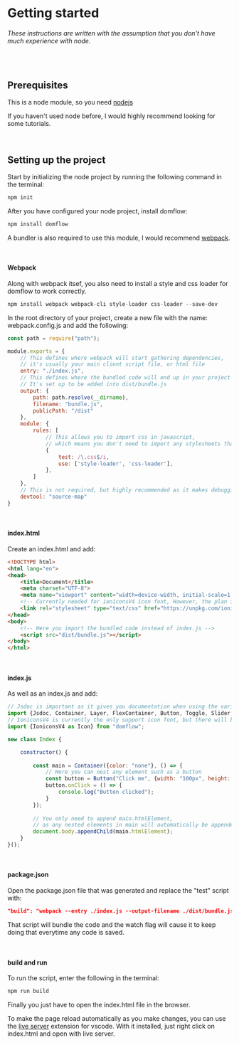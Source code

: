 # Getting started

###### These instructions are written with the assumption that you don't have much experience with node.

<br/>

## Prerequisites

This is a node module, so you need [nodejs](https://nodejs.org)

If you haven't used node before, I would highly recommend looking for some tutorials.

<br/>

## Setting up the project

Start by initializing the node project by running the following command in the terminal:
```javascript
npm init
```

After you have configured your node project, install domflow:

```javascript
npm install domflow
```

A bundler is also required to use this module, I would recommend [webpack](https://www.npmjs.com/package/webpack).


<br/>

#### Webpack

Along with webpack itsef, you also need to install a style and css loader for domflow to work correctly.

```javascript
npm install webpack webpack-cli style-loader css-loader --save-dev
```

In the root directory of your project, create a new file with the name: webpack.config.js and add the following:

```javascript
const path = require("path");

module.exports = {
	// This defines where webpack will start gathering dependencies, 
    // it's usually your main client script file, or html file
    entry: "./index.js",
    // This defines where the bundled code will end up in your project directory
    // It's set up to be added into dist/bundle.js
    output: {
        path: path.resolve(__dirname),
        filename: "bundle.js",
        publicPath: "/dist"
    },
    module: {
        rules: [
        	// This allows you to import css in javascript, 
            // which means you don't need to import any stylesheets that the module uses in your html
            {
                test: /\.css$/i,
                use: ['style-loader', 'css-loader'],
            },
        ]
    },
    // This is not required, but highly recommended as it makes debugging a lot easier
    devtool: "source-map"
}
```

<br/>

#### index.html

Create an index.html and add:

``` html
<!DOCTYPE html>
<html lang="en">
<head>
	<title>Document</title>
	<meta charset="UTF-8">
	<meta name="viewport" content="width=device-width, initial-scale=1.0">
	<!-- Currently needed for ioniconsV4 icon font, However, the plan is to make it import this only if use that icon font -->
	<link rel="stylesheet" type="text/css" href="https://unpkg.com/ionicons@4.5.10-0/dist/css/ionicons.min.css">
</head>
<body>
	<!-- Here you import the bundled code instead of index.js -->
	<script src="dist/bundle.js"></script>
</body>
</html>
```

<br/>

#### index.js

As well as an index.js and add:

``` javascript
// Jsdoc is important as it gives you documentation when using the various components
import {Jsdoc, Container, Layer, FlexContainer, Button, Toggle, Slider, Text, TextInput, Image, Video} from "domflow";
// IoniconsV4 is currently the only support icon font, but there will be more
import {IoniconsV4 as Icon} from "domflow";

new class Index {

	constructor() {
    	
		const main = Container({color: "none"}, () => {
			// Here you can nest any element such as a button
			const button = Button("Click me", {width: "100px", height: "40px"});
			button.onClick = () => {
				console.log("Button clicked");
			}
		});
        
		// You only need to append main.htmlElement, 
		// as any nested elements in main will automatically be appended to it
		document.body.appendChild(main.htmlElement);
	}
}();
```

<br/>

#### package.json

Open the package.json file that was generated and replace the "test" script with:
``` json
"build": "webpack --entry ./index.js --output-filename ./dist/bundle.js --mode=development --watch"
```

That script will bundle the code and the watch flag will cause it to keep doing that everytime any code is saved.

<br/>

#### build and run

To run the script, enter the following in the terminal:
``` javascript
npm run build
```

Finally you just have to open the index.html file in the browser.

To make the page reload automatically as you make changes, you can use the [live server](https://marketplace.visualstudio.com/items?itemName=ritwickdey.LiveServer) extension for vscode. With it installed, just right click on index.html and open with live server.

<br/>
